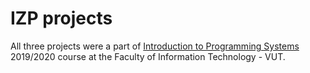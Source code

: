 # IZP projects
All three projects were a part of [Introduction to Programming Systems](https://www.fit.vut.cz/study/course/IZP/) 2019/2020 course at the Faculty of Information Technology - VUT.
